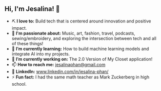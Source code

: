 ## Hi, I'm Jesalina! 👋

- ⛏️ **I love to:** Build tech that is centered around innovation and positive impact.
- 🎻 **I'm passionate about:** Music, art, fashion, travel, podcasts, sewing/embroidery, and exploring the intersection between tech and all of these things!
- 🌱 **I’m currently learning:** How to build machine learning models and integrate AI into my projects.
- 🔭 **I’m currently working on:** The 2.0 Version of My Closet application!
- 📫 **How to reach me:** jesalinaphan@gmail.com
- 📰 **LinkedIn:** www.linkedin.com/in/jesalina-phan/
- ⚡ **Fun fact:** I had the same math teacher as Mark Zuckerberg in high school.
